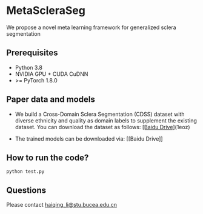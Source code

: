 # MetaScleraSeg 
We propose a novel meta learning framework for generalized sclera segmentation 
## Prerequisites
- Python 3.8
-  NVIDIA GPU + CUDA CuDNN
-  \>= PyTorch 1.8.0

## Paper data and models
- We build a Cross-Domain Sclera Segmentation (CDSS) dataset with diverse ethnicity and quality as domain labels to supplement the
existing dataset. You can download the dataset as follows: [[Baidu Drive]]()(1eoz)

- The trained models can be downloaded via: [[Baidu Drive]]

## How to run the code?

```
python test.py 
```

## Questions
Please contact haiqing_li@stu.bucea.edu.cn

